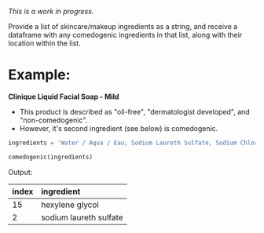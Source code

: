 *This is a work in progress.*

Provide a list of skincare/makeup ingredients as a string, and receive
a dataframe with any comedogenic ingredients in that list, along with
their location within the list.

# Example:

**Clinique Liquid Facial Soap - Mild**

- This product is described as "oil-free", "dermatologist developed", and "non-comedogenic".
- However, it's second ingredient (see below) is comedogenic.

```python
ingredients = 'Water / Aqua / Eau, Sodium Laureth Sulfate, Sodium Chloride, Cocamidopropyl Hydroxysultaine, Lauramidopropyl Betaine, Sodium Cocoyl Sarcosinate, Tea-Cocoyl Glutamate, Di-PPG-2 Myreth-10 Adipate, Aloe Barbadensis Leaf Juice, PEG-120 Methyl Glucose Dioleate, Sucrose, Sodium Hyaluronate, Cetyl Triethylmonium Dimethicone PEG-8 Succinate, Butylene Glycol, Hexylene Glycol, Polyquaternium-7, Laureth-2, Caprylyl Glycol, Sodium Sulfate, Tocopheryl Acetate, EDTA, Disodium EDTA, Phenoxyethanol'
```

```python
comedogenic(ingredients)
```

Output:

| index   | ingredient             |
| :------ | :--------------------- |
| 15      | hexylene glycol        |
| 2       | sodium laureth sulfate |
